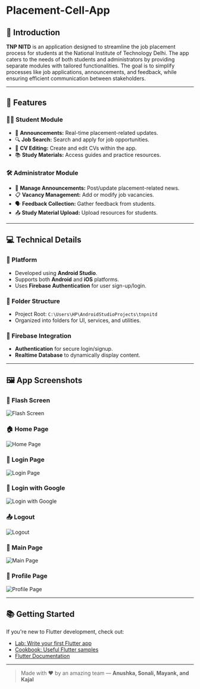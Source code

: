 # Placement-Cell-App

## 📌 Introduction

**TNP NITD** is an application designed to streamline the job placement process for students at the National Institute of Technology Delhi. The app caters to the needs of both students and administrators by providing separate modules with tailored functionalities. The goal is to simplify processes like job applications, announcements, and feedback, while ensuring efficient communication between stakeholders.

---

## 🚀 Features

### 👨‍🎓 Student Module
- 📢 **Announcements:** Real-time placement-related updates.
- 🔍 **Job Search:** Search and apply for job opportunities.
- 📄 **CV Editing:** Create and edit CVs within the app.
- 📚 **Study Materials:** Access guides and practice resources.

### 🛠 Administrator Module
- 📢 **Manage Announcements:** Post/update placement-related news.
- 📋 **Vacancy Management:** Add or modify job vacancies.
- 🗣 **Feedback Collection:** Gather feedback from students.
- 📤 **Study Material Upload:** Upload resources for students.

---

## 💻 Technical Details

### 📱 Platform
- Developed using **Android Studio**.
- Supports both **Android** and **iOS** platforms.
- Uses **Firebase Authentication** for user sign-up/login.

### 📁 Folder Structure
- Project Root: `C:\Users\HP\AndroidStudioProjects\tnpnitd`
- Organized into folders for UI, services, and utilities.

### 🔗 Firebase Integration
- **Authentication** for secure login/signup.
- **Realtime Database** to dynamically display content.

---

## 🖼️ App Screenshots

### 🚀 Flash Screen
![Flash Screen](screenshots/flash_screen.png.jpg)

### 🏠 Home Page
![Home Page](screenshots/homepage.png.jpg)

### 🔐 Login Page
![Login Page](screenshots/login_page.png.jpg)

### 🔑 Login with Google
![Login with Google](screenshots/loginwithgoogle.png.jpg)

### 📤 Logout
![Logout](screenshots/logout.png.jpg)

### 🧭 Main Page
![Main Page](screenshots/mainpage.png.jpg)

### 👤 Profile Page
![Profile Page](screenshots/profilepage.png.jpg)

---

## 📚 Getting Started

If you're new to Flutter development, check out:

- [Lab: Write your first Flutter app](https://docs.flutter.dev/get-started/codelab)
- [Cookbook: Useful Flutter samples](https://docs.flutter.dev/cookbook)
- [Flutter Documentation](https://docs.flutter.dev/)

---

> Made with ❤️ by an amazing team — **Anushka, Sonali, Mayank, and Kajal**
